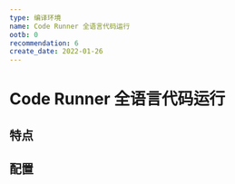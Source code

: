 ```yaml
---
type: 编译环境
name: Code Runner 全语言代码运行
ootb: 0
recommendation: 6
create_date: 2022-01-26
---
```


# Code Runner 全语言代码运行

## 特点




## 配置